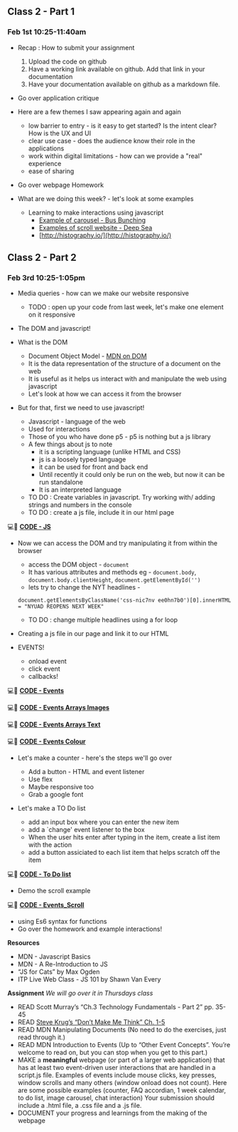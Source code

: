 ## Class 2 - Part 1
### Feb 1st 10:25-11:40am

* Recap : How to submit your assignment
  1. Upload the code on github
  2. Have a working link available on github. Add that link in your documentation
  3. Have your documentation available on github as a markdown file.  

* Go over application critique 
* Here are a few themes I saw appearing again and again
  * low barrier to entry - is it easy to get started? Is the intent clear? How is the UX and UI
  * clear use case - does the audience know their role in the applications 
  * work within digital limitations - how can we provide a "real" experience
  * ease of sharing

* Go over webpage Homework

* What are we doing this week? - let's look at some examples
  * Learning to make interactions using javascript
    * [Example of carousel - Bus Bunching](https://interactive.wbez.org/curiouscity/bus-bunching/)
    * [Examples of scroll website - Deep Sea](https://neal.fun/deep-sea/)
    * [http://histography.io/](http://histography.io/) 

## Class 2 - Part 2
### Feb 3rd 10:25-1:05pm

* Media queries - how can we make our website responsive
  * TODO : open up your code from last week, let's make one element on it responsive 

* The DOM and javascript!
* What is the DOM
  *  Document Object Model - [MDN on DOM](https://developer.mozilla.org/en-US/docs/Web/API/Document_Object_Model/Introduction)
  *  It is the data representation of the structure of a document on the web
  *  It is useful as it helps us interact with and manipulate the web using javascript
  *  Let's look at how we can access it from the browser

* But for that, first we need to use javascript!
  * Javascript - language of the web
  * Used for interactions
  * Those of you who have done p5 - p5 is nothing but a js library
  * A few things about js to note
    * it is a scripting language (unlike HTML and CSS)
    * js is a loosely typed language
    * it can be used for front and back end
    * Until recently it could only be run on the web, but now it can be run standalone
    * It is an interpreted language
  * TO DO : Create variables in javascript. Try working with/ adding strings and numbers in the console
  * TO DO : create a js file, include it in our html page

💻🔹 **[CODE - JS](https://mathuramg.com/ConnectionsLabSpring22/Week2_JS_Events/JS/)**

* Now we can access the DOM and try manipulating it from within the browser
  * access the DOM object - `document`
  * It has various attributes and methods eg - `document.body`, `document.body.clientHeight`, `document.getElementById('')`
  * lets try to change the NYT headlines - 
  ```
  document.getElementsByClassName('css-nic7nv ee0hn7b0')[0].innerHTML = "NYUAD REOPENS NEXT WEEK"
  ```
  * TO DO : change multiple headlines using a for loop

* Creating a js file in our page and link it to our HTML  

* EVENTS!
  * onload event
  * click event
  * callbacks!

💻🔹 **[CODE - Events](https://mathuramg.com/ConnectionsLabSpring22/Week2_JS_Events/Events/)**

💻🔹 **[CODE - Events Arrays Images](https://mathuramg.com/ConnectionsLabSpring22/Week2_JS_Events/Events_arrays_images/)**

💻🔹 **[CODE - Events Arrays Text](https://mathuramg.com/ConnectionsLabSpring22/Week2_JS_Events/Events_arrays_text/)**

💻🔹 **[CODE - Events Colour](https://mathuramg.com/ConnectionsLabSpring22/Week2_JS_Events/Events_color/)**

* Let's make a counter - here's the steps we'll go over
  * Add a button - HTML and event listener
  * Use flex
  * Maybe responsive too
  * Grab a google font

* Let's make a TO Do list
  * add an input box where you can enter the new item
  * add a `change' event listener to the box
  * When the user hits enter after typing in the item, create a list item with the action
  * add a button assiciated to each list item that helps scratch off the item

💻🔹 **[CODE - To Do list](https://mathuramg.com/ConnectionsLabSpring22/Week2_JS_Events/Events_To_Do_List/)**

* Demo the scroll example

💻🔹 **[CODE - Events_Scroll](https://mathuramg.com/ConnectionsLabSpring22/Week2_JS_Events/Events_Scroll/)**

* using Es6 syntax for functions
* Go over the homework and example interactions!


**Resources**
* MDN - Javascript Basics
* MDN - A Re-Introduction to JS
* “JS for Cats” by Max Ogden
* ITP Live Web Class - JS 101 by Shawn Van Every

**Assignment**
*We will go over it in Thursdays class*
* READ Scott Murray’s “Ch.3 Technology Fundamentals - Part 2” pp. 35-45
* READ [Steve Krug’s “Don’t Make Me Think” Ch. 1-5](https://bobcat.library.nyu.edu/primo-explore/fulldisplay?docid=nyu_aleph005548194&context=L&vid=NYUAD&lang=en_US&search_scope=all&adaptor=Local%20Search%20Engine&isFrbr=true&tab=all&query=any,contains,don%27t%20make%20me%20think&sortby=date&facet=frbrgroupid,include,1146206081&mode=basic&offset=0) 
* READ MDN Manipulating Documents (No need to do the exercises, just read through it.)
* READ MDN Introduction to Events (Up to “Other Event Concepts”. You’re welcome to read on, but you can stop when you get to this part.)
* MAKE a **meaningful** webpage (or part of a larger web application) that has at least two event-driven user interactions that are handled in a script.js file. Examples of events include mouse clicks, key presses, window scrolls and many others (window onload does not count). Here are some possible examples (counter, FAQ accordian, 1 week calendar, to do list, image carousel, chat interaction) Your submission should include a .html file, a .css file and a .js file.
* DOCUMENT  your progress and learnings from the making of the webpage
